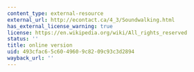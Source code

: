 ```yaml
---
content_type: external-resource
external_url: http://econtact.ca/4_3/Soundwalking.html
has_external_license_warning: true
license: https://en.wikipedia.org/wiki/All_rights_reserved
status: ''
title: online version
uid: 493cfac6-5c60-4960-9c82-09c93c3d2894
wayback_url: ''
---
```

